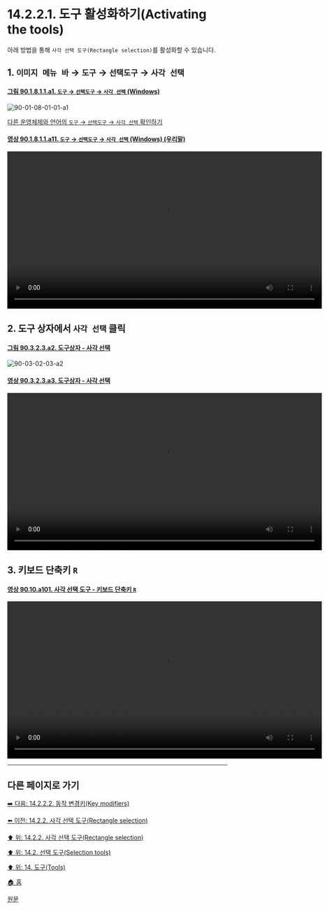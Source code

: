 # 14.2.2.1. 도구 활성화하기(Activating the tools)
아래 방법을 통해 `사각 선택 도구(Rectangle selection)`를 활성화할 수 있습니다.

## 1. `이미지 메뉴 바` → `도구` → `선택도구` → `사각 선택`

<a id="90-01-08-01-01-a1"></a>

#### [그림 90.1.8.1.1.a1. `도구` → `선택도구` → `사각 선택` (Windows)](./90-01-08-01-01-rectangle_select.md#90-01-08-01-01-a1)
![90-01-08-01-01-a1](https://github.com/wonder13662/gimp/assets/15767104/f5ed399b-c2eb-4e24-9ee1-1e925a0ed26e)

[다른 운영체제와 언어의 `도구` → `선택도구` → `사각 선택` 확인하기](./90-01-08-01-01-rectangle_select.md#90-01-08-01-01-a2)

<a id="90-01-08-01-01-a11"></a>

#### [영상 90.1.8.1.1.a11. `도구` → `선택도구` → `사각 선택` (Windows) (우리말)](./90-01-08-01-01-rectangle_select.md#90-01-08-01-01-a11)
<video controls="controls" width="720" src="https://github.com/wonder13662/gimp/assets/15767104/2725f0ad-2223-420b-addd-1456d391ee87"></video>

## 2. 도구 상자에서 `사각 선택` 클릭

<a id="90-03-02-03-a2"></a>

#### [그림 90.3.2.3.a2. 도구상자 - 사각 선택](./90-03-02-03-rectangle_select.md#90-03-02-03-a2)
![90-03-02-03-a2](https://github.com/wonder13662/gimp/assets/15767104/c5be9f26-28a5-4b98-92c3-4ae57a29580e)

<a id="90-03-02-03-a3"></a>

#### [영상 90.3.2.3.a3. 도구상자 - 사각 선택](./90-03-02-03-rectangle_select.md#90-03-02-03-a3)
<video controls="controls" width="720" src="https://github.com/wonder13662/gimp/assets/15767104/824415d7-241b-404c-90d9-446ecaab965d"></video>

## 3. 키보드 단축키 `R`

<a id="90-10-a101"></a>

#### [영상 90.10.a101. 사각 선택 도구 - 키보드 단축키 `R`](./90-10-00-keyboard_shortcut.md#90-10-a101)
<video controls="controls" width="720" src="https://github.com/wonder13662/gimp/assets/15767104/7f389c76-95cf-46c8-aca1-d22ece17b46d"></video>

***

## 다른 페이지로 가기

[➡️ 다음: 14.2.2.2. 동작 변경키(Key modifiers)](./14-02-02-02-key_modifiers.md)

[⬅️ 이전: 14.2.2. 사각 선택 도구(Rectangle selection)](./14-02-02-00-rectangle-selection.md)

[⬆️ 위: 14.2.2. 사각 선택 도구(Rectangle selection)](./14-02-02-00-rectangle-selection.md)

[⬆️ 위: 14.2. 선택 도구(Selection tools)](./14-02-00-selection-tools.md)

[⬆️ 위: 14. 도구(Tools)](./14-00-tools.md)

[🏠 홈](./00-home.md)

[원문](https://docs.gimp.org/2.10/ko/gimp-tool-rect-select.html)